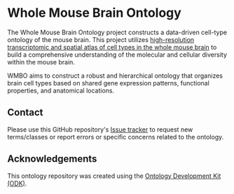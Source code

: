 # Whole Mouse Brain Ontology

The Whole Mouse Brain Ontology project constructs a data-driven cell-type ontology of the mouse brain. This project utilizes [high-resolution transcriptomic and spatial atlas of cell types in the whole mouse brain](https://doi.org/10.1101/2023.03.06.531121) to build a comprehensive understanding of the molecular and cellular diversity within the mouse brain.

WMBO aims to construct a robust and hierarchical ontology that organizes brain cell types based on shared gene expression patterns, functional properties, and anatomical locations.

## Contact

Please use this GitHub repository's [Issue tracker](https://github.com/hkir-dev/whole_mouse_brain_ontology/issues) to request new terms/classes or report errors or specific concerns related to the ontology.

## Acknowledgements

This ontology repository was created using the [Ontology Development Kit (ODK)](https://github.com/INCATools/ontology-development-kit).
